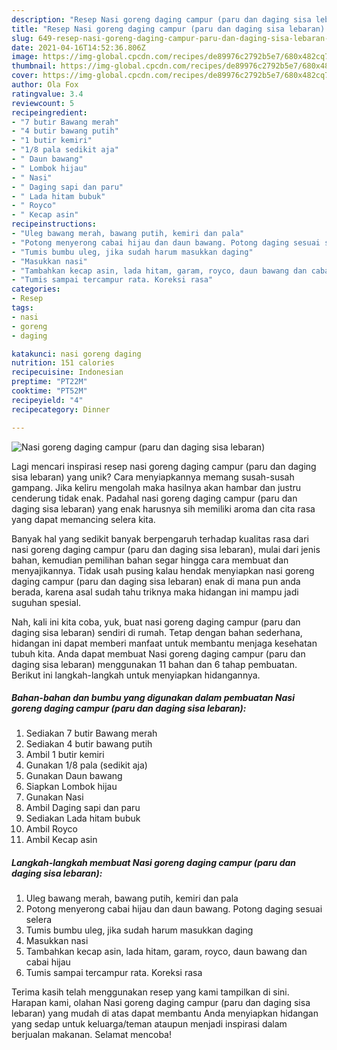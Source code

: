 ```yaml
---
description: "Resep Nasi goreng daging campur (paru dan daging sisa lebaran) Anti Gagal"
title: "Resep Nasi goreng daging campur (paru dan daging sisa lebaran) Anti Gagal"
slug: 649-resep-nasi-goreng-daging-campur-paru-dan-daging-sisa-lebaran-anti-gagal
date: 2021-04-16T14:52:36.806Z
image: https://img-global.cpcdn.com/recipes/de89976c2792b5e7/680x482cq70/nasi-goreng-daging-campur-paru-dan-daging-sisa-lebaran-foto-resep-utama.jpg
thumbnail: https://img-global.cpcdn.com/recipes/de89976c2792b5e7/680x482cq70/nasi-goreng-daging-campur-paru-dan-daging-sisa-lebaran-foto-resep-utama.jpg
cover: https://img-global.cpcdn.com/recipes/de89976c2792b5e7/680x482cq70/nasi-goreng-daging-campur-paru-dan-daging-sisa-lebaran-foto-resep-utama.jpg
author: Ola Fox
ratingvalue: 3.4
reviewcount: 5
recipeingredient:
- "7 butir Bawang merah"
- "4 butir bawang putih"
- "1 butir kemiri"
- "1/8 pala sedikit aja"
- " Daun bawang"
- " Lombok hijau"
- " Nasi"
- " Daging sapi dan paru"
- " Lada hitam bubuk"
- " Royco"
- " Kecap asin"
recipeinstructions:
- "Uleg bawang merah, bawang putih, kemiri dan pala"
- "Potong menyerong cabai hijau dan daun bawang. Potong daging sesuai selera"
- "Tumis bumbu uleg, jika sudah harum masukkan daging"
- "Masukkan nasi"
- "Tambahkan kecap asin, lada hitam, garam, royco, daun bawang dan cabai hijau"
- "Tumis sampai tercampur rata. Koreksi rasa"
categories:
- Resep
tags:
- nasi
- goreng
- daging

katakunci: nasi goreng daging 
nutrition: 151 calories
recipecuisine: Indonesian
preptime: "PT22M"
cooktime: "PT52M"
recipeyield: "4"
recipecategory: Dinner

---
```



![Nasi goreng daging campur (paru dan daging sisa lebaran)](https://img-global.cpcdn.com/recipes/de89976c2792b5e7/680x482cq70/nasi-goreng-daging-campur-paru-dan-daging-sisa-lebaran-foto-resep-utama.jpg)

Lagi mencari inspirasi resep nasi goreng daging campur (paru dan daging sisa lebaran) yang unik? Cara menyiapkannya memang susah-susah gampang. Jika keliru mengolah maka hasilnya akan hambar dan justru cenderung tidak enak. Padahal nasi goreng daging campur (paru dan daging sisa lebaran) yang enak harusnya sih memiliki aroma dan cita rasa yang dapat memancing selera kita.



Banyak hal yang sedikit banyak berpengaruh terhadap kualitas rasa dari nasi goreng daging campur (paru dan daging sisa lebaran), mulai dari jenis bahan, kemudian pemilihan bahan segar hingga cara membuat dan menyajikannya. Tidak usah pusing kalau hendak menyiapkan nasi goreng daging campur (paru dan daging sisa lebaran) enak di mana pun anda berada, karena asal sudah tahu triknya maka hidangan ini mampu jadi suguhan spesial.


Nah, kali ini kita coba, yuk, buat nasi goreng daging campur (paru dan daging sisa lebaran) sendiri di rumah. Tetap dengan bahan sederhana, hidangan ini dapat memberi manfaat untuk membantu menjaga kesehatan tubuh kita. Anda dapat membuat Nasi goreng daging campur (paru dan daging sisa lebaran) menggunakan 11 bahan dan 6 tahap pembuatan. Berikut ini langkah-langkah untuk menyiapkan hidangannya.

<!--inarticleads1-->

##### Bahan-bahan dan bumbu yang digunakan dalam pembuatan Nasi goreng daging campur (paru dan daging sisa lebaran):

1. Sediakan 7 butir Bawang merah
1. Sediakan 4 butir bawang putih
1. Ambil 1 butir kemiri
1. Gunakan 1/8 pala (sedikit aja)
1. Gunakan  Daun bawang
1. Siapkan  Lombok hijau
1. Gunakan  Nasi
1. Ambil  Daging sapi dan paru
1. Sediakan  Lada hitam bubuk
1. Ambil  Royco
1. Ambil  Kecap asin




<!--inarticleads2-->

##### Langkah-langkah membuat Nasi goreng daging campur (paru dan daging sisa lebaran):

1. Uleg bawang merah, bawang putih, kemiri dan pala
1. Potong menyerong cabai hijau dan daun bawang. Potong daging sesuai selera
1. Tumis bumbu uleg, jika sudah harum masukkan daging
1. Masukkan nasi
1. Tambahkan kecap asin, lada hitam, garam, royco, daun bawang dan cabai hijau
1. Tumis sampai tercampur rata. Koreksi rasa




Terima kasih telah menggunakan resep yang kami tampilkan di sini. Harapan kami, olahan Nasi goreng daging campur (paru dan daging sisa lebaran) yang mudah di atas dapat membantu Anda menyiapkan hidangan yang sedap untuk keluarga/teman ataupun menjadi inspirasi dalam berjualan makanan. Selamat mencoba!
